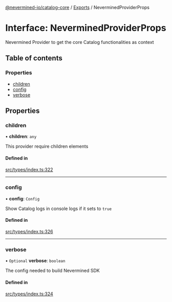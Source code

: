 [@nevermined-io/catalog-core](../README.md) / [Exports](../modules.md) / NeverminedProviderProps

# Interface: NeverminedProviderProps

Nevermined Provider to get the core Catalog functionalities as context

## Table of contents

### Properties

- [children](NeverminedProviderProps.md#children)
- [config](NeverminedProviderProps.md#config)
- [verbose](NeverminedProviderProps.md#verbose)

## Properties

### children

• **children**: `any`

This provider require children elements

#### Defined in

[src/types/index.ts:322](https://github.com/nevermined-io/components-catalog/blob/58f6e93/lib/src/types/index.ts#L322)

___

### config

• **config**: `Config`

Show Catalog logs in console logs if it sets to `true`

#### Defined in

[src/types/index.ts:326](https://github.com/nevermined-io/components-catalog/blob/58f6e93/lib/src/types/index.ts#L326)

___

### verbose

• `Optional` **verbose**: `boolean`

The config needed to build Nevermined SDK

#### Defined in

[src/types/index.ts:324](https://github.com/nevermined-io/components-catalog/blob/58f6e93/lib/src/types/index.ts#L324)
